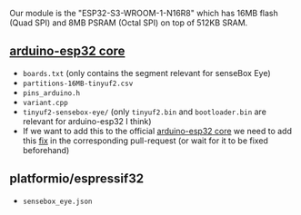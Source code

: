 Our module is the "ESP32-S3-WROOM-1-N16R8" which has 16MB flash (Quad SPI) and 8MB PSRAM (Octal SPI) on top of 512KB SRAM.

## [arduino-esp32 core](https://github.com/espressif/arduino-esp32)
- `boards.txt` (only contains the segment relevant for senseBox Eye)
- `partitions-16MB-tinyuf2.csv`
- `pins_arduino.h`
- `variant.cpp`
- `tinyuf2-sensebox-eye/` (only `tinyuf2.bin` and `bootloader.bin` are relevant for arduino-esp32 I think)
- If we want to add this to the official [arduino-esp32 core](https://github.com/espressif/arduino-esp32) we need to add this [fix](https://github.com/espressif/arduino-esp32/issues/11245#issuecomment-2842952196) in the corresponding pull-request (or wait for it to be fixed beforehand)

## platformio/espressif32
- `sensebox_eye.json`